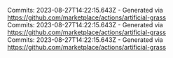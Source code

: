 Commits: 2023-08-27T14:22:15.643Z - Generated via https://github.com/marketplace/actions/artificial-grass
<br>
Commits: 2023-08-27T14:22:15.643Z - Generated via https://github.com/marketplace/actions/artificial-grass
<br>
Commits: 2023-08-27T14:22:15.643Z - Generated via https://github.com/marketplace/actions/artificial-grass
<br>

